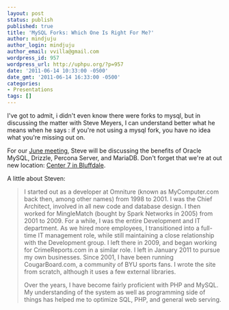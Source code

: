 ```yaml
---
layout: post
status: publish
published: true
title: 'MySQL Forks: Which One Is Right For Me?'
author: mindjuju
author_login: mindjuju
author_email: vvilla@gmail.com
wordpress_id: 957
wordpress_url: http://uphpu.org/?p=957
date: '2011-06-14 10:33:00 -0500'
date_gmt: '2011-06-14 16:33:00 -0500'
categories:
- Presentations
tags: []
---
```

<p>I've got to admit, i didn't even know there were forks to mysql, but in discussing the matter with Steve Meyers, I can understand better what he means when he says : if you're not using a mysql fork, you have no idea what you're missing out on.</p>
<p>For our <a href="/events">June meeting</a>, Steve will be discussing the benefits of Oracle MySQL, Drizzle, Percona Server, and MariaDB. Don't forget that we're at out new location: <a href="/events">Center 7 in Bluffdale</a>.</p>
<p>A little about Steven:</p>
<blockquote><p>I started out as a developer at Omniture (known as MyComputer.com back then, among other names) from 1998 to 2001.  I was the Chief Architect, involved in all new code and database design. I then worked for MingleMatch (bought by Spark Networks in 2005) from 2001 to 2009.  For a while, I was the entire Development and IT department.  As we hired more employees, I transitioned into a full-time IT management role, while still maintaining a close relationship with the Development group. I left there in 2009, and began working for CrimeReports.com in a similar role.  I left in January 2011 to pursue my own businesses. Since 2001, I have been running CougarBoard.com, a community of BYU sports fans.  I wrote the site from scratch, although it uses a few external libraries.</p>
<p>Over the years, I have become fairly proficient with PHP and MySQL.  My understanding of the system as well as programming side of things has helped me to optimize SQL, PHP, and general web serving.</p></blockquote>
